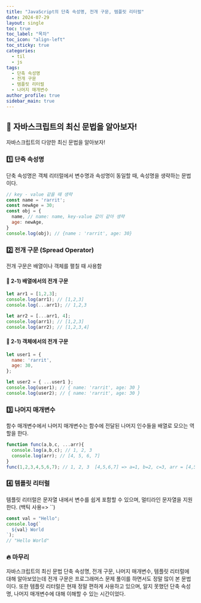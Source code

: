 ```yaml
---
title: "JavaScript의 단축 속성명, 전개 구문, 템플릿 리터럴"
date: 2024-07-29
layout: single
toc: true
toc_label: "목차"
toc_icon: "align-left"
toc_sticky: true
categories:
  - til
  - js
tags:
  - 단축 속성명
  - 전개 구문
  - 템플릿 리터럴
  - 나머지 매개변수
author_profile: true
sidebar_main: true
---
```


## :ledger: 자바스크립트의 최신 문법을 알아보자!
자바스크립트의 다양한 최신 문법을 알아보자!

### :one: 단축 속성명
단축 속성명은 객체 리터럴에서 변수명과 속성명이 동일할 때, 속성명을 생략하는 문법이다.

```javascript
// key - value 같을 때 생략
const name = 'rarrit';
const newAge = 30;
const obj = {
  name, // name: name, key-value 값이 같아 생략
  age: newAge,
}
console.log(obj); // {name : 'rarrit', age: 30}
```
 
### :two: 전개 구문 (Spread Operator)
전개 구문은 배열이나 객체를 펼칠 때 사용함

#### :pushpin: 2-1) 배열에서의 전개 구문
```javascript
let arr1 = [1,2,3];
console.log(arr1); // [1,2,3]
console.log(...arr1); // 1,2,3

let arr2 = [...arr1, 4];
console.log(arr1); // [1,2,3]
console.log(arr2); // [1,2,3,4]
```

#### :pushpin: 2-1) 객체에서의 전개 구문
```javascript
let user1 = {
  name: 'rarrit',
  age: 30,
};

let user2 = { ...user1 };
console.log(user1); // { name: 'rarrit', age: 30 }
console.log(user2); // { name: 'rarrit', age: 30 }
```

### :three: 나머지 매개변수
함수 매개변수에서 나머지 매개변수는 함수에 전달된 나머지 인수들을 배열로 모으는 역할을 한다.
```javascript
function func(a,b,c, ...arr){
  console.log(a,b,c); // 1, 2, 3
  console.log(arr); // [4, 5, 6, 7]
}
func(1,2,3,4,5,6,7); // 1, 2, 3  [4,5,6,7] => a=1, b=2, c=3, arr = [4,5,6,7]

```

### :four: 템플릿 리터럴
템플릿 리터럴은 문자열 내에서 변수를 쉽게 포함할 수 있으며, 멀티라인 문자열을 지원한다. (백틱 사용=> ``)
```javascript
const val = "Hello";
console.log(`
  ${val} World 
`);
// "Hello World"
```

### :fire: 마무리
자바스크립트의 최신 문법 단축 속성명, 전개 구문, 나머지 매개변수, 템플릿 리터럴에 대해 알아보았는데 전개 구문은 프로그래머스 문제 풀이를 하면서도 정말 많이 본 문법이다. 또한 템플릿 리터럴은 현재 정말 편하게 사용하고 있으며, 알지 못했던 단축 속성명, 나머지 매개변수에 대해 이해할 수 있는 시간이었다.